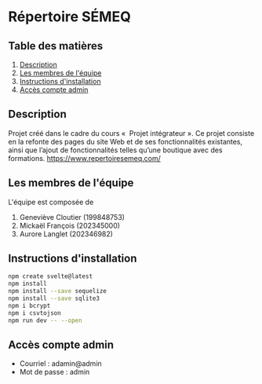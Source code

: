 # Répertoire SÉMEQ

## Table des matières
1. [Description](#description)
2. [Les membres de l'équipe](#les-membres-de-léquipe)
3. [Instructions d'installation](#instructions-dinstallation)
4. [Accès compte admin](#accès-compte-admin)

## Description
Projet créé dans le cadre du cours «  Projet intégrateur ». Ce projet consiste en la refonte des pages du site Web et de ses fonctionnalités existantes, ainsi que l’ajout de fonctionnalités telles qu’une boutique avec des formations.
https://www.repertoiresemeq.com/

## Les membres de l'équipe
L'équipe est composée de
1. Geneviève Cloutier (199848753)
2. Mickaël François (202345000)
3. Aurore Langlet (202346982)

## Instructions d'installation
```bash
npm create svelte@latest
npm install
npm install --save sequelize
npm install --save sqlite3
npm i bcrypt
npm i csvtojson
npm run dev -- --open
```

## Accès compte admin
- Courriel : adamin@admin
- Mot de passe : admin